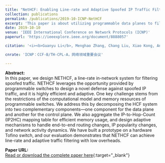 ```yaml
---
title: "NetHCF: Enabling Line-rate and Adaptive Spoofed IP Traffic Filtering"
collection: publications
permalink: /publications/2019-10-ICNP-NetHCF
excerpt: 'This paper is about utilizing programmable data planes to filter spoofed IP traffic.'
date: 2019-10-10
venue: 'IEEE International Conference on Network Protocols (ICNP)'
paperurl: 'https://ieeexplore.ieee.org/document/8888057'

citation: '<i><b>Guanyu Li</b>, Menghao Zhang, Chang Liu, Xiao Kong, Ang Chen, Guofei Gu, Haixin Duan. &quot;NetHCF: Enabling Line-rate and Adaptive Spoofed IP Traffic Filtering&quot;. In The 27th IEEE International Conference on Network Protocols (ICNP ''19), Chicago, IL, USA, October 7-10, 2019.</i>'

cnrate: 'ICNP：CCF-B/TH-CPL-A，网络领域重要会议'

---
```

**Abstract:**  
In this paper, we design NETHCF, a line-rate in-network system for filtering spoofed traffic. NETHCF leverages the opportunity provided by programmable switches to design a novel defense against spoofed IP traffic, and it is highly efficient and adaptive. One key challenge stems from the restrictions of the computational model and memory resources of programmable switches. We address this by decomposing the HCF system into two complementary components—one component for the data plane and another for the control plane. We also aggregate the IP-to-Hop-Count (IP2HC) mapping table for efficient memory usage, and design adaptive mechanisms to handle end-to-end routing changes, IP popularity changes, and network activity dynamics. We have built a prototype on a hardware Tofino switch, and our evaluation demonstrates that NETHCF can achieve line-rate and adaptive traffic filtering with low overheads.

**Paper URL:**  
[Read or download the complete paper here](https://ieeexplore.ieee.org/document/8888057){:target="\_blank"}
